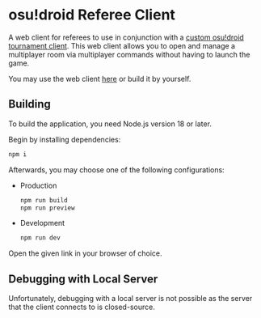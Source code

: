 # osu!droid Referee Client

A web client for referees to use in conjunction with a [custom osu!droid tournament client](https://github.com/Rian8337/osu-droid/tree/tournament-client). This web client allows you to open and manage a multiplayer room via multiplayer commands without having to launch the game.

You may use the web client [here](https://droidpp.osudroid.moe/referee) or build it by yourself.

## Building

To build the application, you need Node.js version 18 or later.

Begin by installing dependencies:

```sh
npm i
```

Afterwards, you may choose one of the following configurations:

-   Production

    ```sh
    npm run build
    npm run preview
    ```

-   Development
    ```sh
    npm run dev
    ```

Open the given link in your browser of choice.

## Debugging with Local Server

Unfortunately, debugging with a local server is not possible as the server that the client connects to is closed-source.
